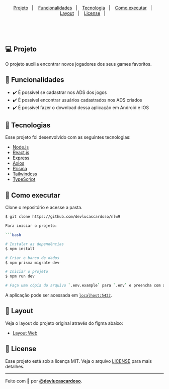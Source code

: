 
<p align="center">
  <a href="#-projeto">Projeto</a>&nbsp;&nbsp;&nbsp;|&nbsp;&nbsp;&nbsp;
  <a href="#-funcionalidades">Funcionalidades</a>&nbsp;&nbsp;&nbsp;|&nbsp;&nbsp;&nbsp;
  <a href="#-tecnologias">Tecnologia</a>&nbsp;&nbsp;&nbsp;|&nbsp;&nbsp;&nbsp;
  <a href="#-como-executar">Como executar</a>&nbsp;&nbsp;&nbsp;|&nbsp;&nbsp;&nbsp;
  <a href="#-layout">Layout</a>&nbsp;&nbsp;&nbsp;|&nbsp;&nbsp;&nbsp;
  <a href="#-license">License</a>&nbsp;&nbsp;&nbsp;|&nbsp;&nbsp;&nbsp;
</p>
<br/><br/>

<p align="center">
  <img alt="" src="https://user-images.githubusercontent.com/21183446/190916326-893c26ee-b560-4468-8c14-b1fea9391200.png" />
</p>

## 💻 Projeto

O projeto auxilia encontrar novos jogadores dos seus games favoritos.

## 🎯 Funcionalidades

- ✔️ É possível se cadastrar nos ADS dos jogos
- ✔️ É possível encontrar usuários cadastrados nos ADS criados
- ✔️ É possível fazer o download dessa aplicação em Android e IOS

## 🧪 Tecnologias

Esse projeto foi desenvolvido com as seguintes tecnologias:

- [Node.js](https://nodejs.org)
- [React.js](https://reactjs.org)
- [Express](https://expressjs.com)
- [Axios](https://axios-http.com)
- [Prisma](https://www.prisma.io)
- [Tailwindcss](https://tailwindcss.com)
- [TypeScript](https://www.typescriptlang.org)

## 🚀 Como executar

Clone o repositório e acesse a pasta.

```bash
$ git clone https://github.com/devlucascardoso/nlw9

Para iniciar o projeto:

```bash

# Instalar as dependências
$ npm install

# Criar o banco de dados
$ npm prisma migrate dev

# Iniciar o projeto
$ npm run dev

# Faça uma cópia do arquivo `.env.example` para `.env` e preencha com as suas credenciais
```

A aplicação pode ser acessada em [`localhost:5432`](http://localhost:5432).

## 🔖 Layout

Veja o layout do projeto original através do figma abaixo:

- [Layout Web](https://www.figma.com/community/file/1150897317533332617)

## 📝 License

Esse projeto está sob a licença MIT. Veja o arquivo [LICENSE](LICENSE.md) para mais detalhes.

---

Feito com 💜 por **[@devlucascardoso](https://www.linkedin.com/in/lucas-cardoso-5a041a114/)**.
